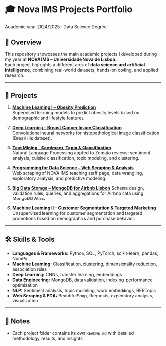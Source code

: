 # 🎓 Nova IMS Projects Portfolio  
Academic year 2024/2025 · Data Science Degree

## 📌 Overview  
This repository showcases the main academic projects I developed during my year at **NOVA IMS – Universidade Nova de Lisboa**.  
Each project highlights a different area of **data science and artificial intelligence**, combining real-world datasets, hands-on coding, and applied research.  

---

## 📂 Projects

1. [**Machine Learning I – Obesity Prediction**](./1.%20Machine%20Learning%20I%20-%20Obesity%20Prediction)  
   Supervised learning models to predict obesity levels based on demographic and lifestyle features.  

2. [**Deep Learning – Breast Cancer Image Classification**](./2.%20Deep%20Learning%20-%20Breast%20Cancer%20Image%20Classification)  
   Convolutional neural networks for histopathological image classification (BreaKHis dataset).  

3. [**Text Mining – Sentiment, Topic & Classification**](./3.%20Text%20Mining%20-%20Sentiment%2C%20Topic%20%26%20Classification)  
   Natural Language Processing applied to Zomato reviews: sentiment analysis, cuisine classification, topic modeling, and clustering.  

4. [**Programming for Data Science – Web Scraping & Analysis**](./4.%20Programming%20for%20Data%20Science%20-%20Web%20Scraping%20%26%20Analysis)  
   Web scraping of NOVA IMS teaching staff page, data wrangling, exploratory analysis, and predictive modeling.  

5. [**Big Data Storage – MongoDB for Airbnb Lisbon**](./5.%20Big%20Data%20Storage%20–%20MongoDB%20for%20Airbnb%20Lisbon)
   Schema design, validation rules, queries, and aggregations for Airbnb data using MongoDB Atlas.  

6. [**Machine Learning II – Customer Segmentation & Targeted Marketing**](./6.%20Machine%20Learning%20II%20–%20Customer%20Segmentation%20%26%20Targeted%20Marketing)  
   Unsupervised learning for customer segmentation and targeted promotions based on demographics and purchase behavior.  


---

## 🛠️ Skills & Tools
- **Languages & Frameworks:** Python, SQL, PyTorch, scikit-learn, pandas, NumPy  
- **Machine Learning:** Classification, clustering, dimensionality reduction, association rules  
- **Deep Learning:** CNNs, transfer learning, embeddings  
- **Data Engineering:** MongoDB, data validation, indexing, performance optimization  
- **NLP:** Sentiment analysis, topic modeling, word embeddings, BERTopic  
- **Web Scraping & EDA:** BeautifulSoup, Requests, exploratory analysis, visualization  

---

## 📖 Notes
- Each project folder contains its own `README.md` with detailed methodology, results, and insights.  
